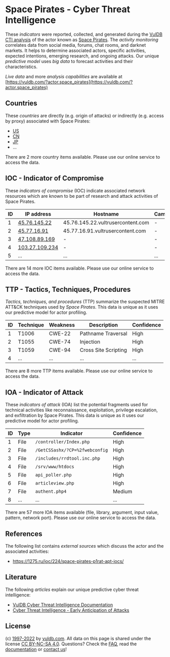 # Space Pirates - Cyber Threat Intelligence

These _indicators_ were reported, collected, and generated during the [VulDB CTI analysis](https://vuldb.com/?kb.cti) of the actor known as [Space Pirates](https://vuldb.com/?actor.space_pirates). The _activity monitoring_ correlates data from social media, forums, chat rooms, and darknet markets. It helps to determine associated actors, specific activities, expected intentions, emerging research, and ongoing attacks. Our unique _predictive model_ uses _big data_ to forecast activities and their characteristics.

_Live data_ and more _analysis capabilities_ are available at [https://vuldb.com/?actor.space_pirates](https://vuldb.com/?actor.space_pirates)

## Countries

These _countries_ are directly (e.g. origin of attacks) or indirectly (e.g. access by proxy) associated with Space Pirates:

* [US](https://vuldb.com/?country.us)
* [CN](https://vuldb.com/?country.cn)
* [JP](https://vuldb.com/?country.jp)
* ...

There are 2 more country items available. Please use our online service to access the data.

## IOC - Indicator of Compromise

These _indicators of compromise_ (IOC) indicate associated network resources which are known to be part of research and attack activities of Space Pirates.

ID | IP address | Hostname | Campaign | Confidence
-- | ---------- | -------- | -------- | ----------
1 | [45.76.145.22](https://vuldb.com/?ip.45.76.145.22) | 45.76.145.22.vultrusercontent.com | - | High
2 | [45.77.16.91](https://vuldb.com/?ip.45.77.16.91) | 45.77.16.91.vultrusercontent.com | - | High
3 | [47.108.89.169](https://vuldb.com/?ip.47.108.89.169) | - | - | High
4 | [103.27.109.234](https://vuldb.com/?ip.103.27.109.234) | - | - | High
5 | ... | ... | ... | ...

There are 14 more IOC items available. Please use our online service to access the data.

## TTP - Tactics, Techniques, Procedures

_Tactics, techniques, and procedures_ (TTP) summarize the suspected MITRE ATT&CK techniques used by _Space Pirates_. This data is unique as it uses our predictive model for actor profiling.

ID | Technique | Weakness | Description | Confidence
-- | --------- | -------- | ----------- | ----------
1 | T1006 | CWE-22 | Pathname Traversal | High
2 | T1055 | CWE-74 | Injection | High
3 | T1059 | CWE-94 | Cross Site Scripting | High
4 | ... | ... | ... | ...

There are 8 more TTP items available. Please use our online service to access the data.

## IOA - Indicator of Attack

These _indicators of attack_ (IOA) list the potential fragments used for technical activities like reconnaissance, exploitation, privilege escalation, and exfiltration by Space Pirates. This data is unique as it uses our predictive model for actor profiling.

ID | Type | Indicator | Confidence
-- | ---- | --------- | ----------
1 | File | `/controller/Index.php` | High
2 | File | `/GetCSSashx/?CP=%2fwebconfig` | High
3 | File | `/includes/rrdtool.inc.php` | High
4 | File | `/srv/www/htdocs` | High
5 | File | `api_poller.php` | High
6 | File | `articleview.php` | High
7 | File | `authent.php4` | Medium
8 | ... | ... | ...

There are 57 more IOA items available (file, library, argument, input value, pattern, network port). Please use our online service to access the data.

## References

The following list contains _external sources_ which discuss the actor and the associated activities:

* https://1275.ru/ioc/224/space-pirates-p1rat-apt-iocs/

## Literature

The following _articles_ explain our unique predictive cyber threat intelligence:

* [VulDB Cyber Threat Intelligence Documentation](https://vuldb.com/?kb.cti)
* [Cyber Threat Intelligence - Early Anticipation of Attacks](https://www.scip.ch/en/?labs.20201022)

## License

(c) [1997-2022](https://vuldb.com/?kb.changelog) by [vuldb.com](https://vuldb.com/?kb.about). All data on this page is shared under the license [CC BY-NC-SA 4.0](https://creativecommons.org/licenses/by-nc-sa/4.0/). Questions? Check the [FAQ](https://vuldb.com/?kb.faq), read the [documentation](https://vuldb.com/?kb) or [contact us](https://vuldb.com/?contact)!
